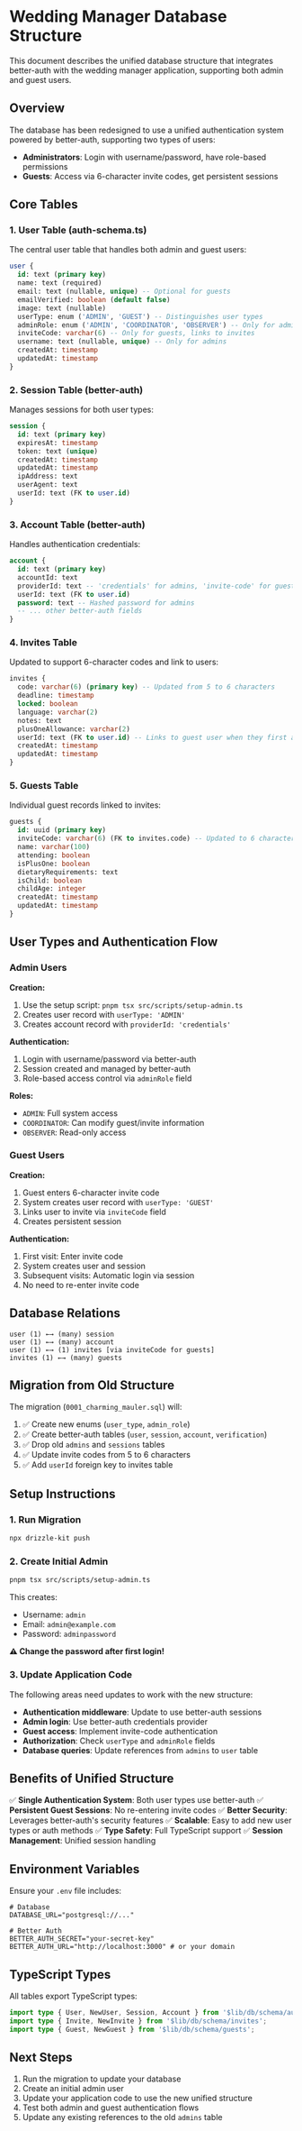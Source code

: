 # Wedding Manager Database Structure

This document describes the unified database structure that integrates better-auth with the wedding manager application, supporting both admin and guest users.

## Overview

The database has been redesigned to use a unified authentication system powered by better-auth, supporting two types of users:
- **Administrators**: Login with username/password, have role-based permissions
- **Guests**: Access via 6-character invite codes, get persistent sessions

## Core Tables

### 1. User Table (auth-schema.ts)

The central user table that handles both admin and guest users:

```sql
user {
  id: text (primary key)
  name: text (required)
  email: text (nullable, unique) -- Optional for guests
  emailVerified: boolean (default false)
  image: text (nullable)
  userType: enum ('ADMIN', 'GUEST') -- Distinguishes user types
  adminRole: enum ('ADMIN', 'COORDINATOR', 'OBSERVER') -- Only for admins
  inviteCode: varchar(6) -- Only for guests, links to invites
  username: text (nullable, unique) -- Only for admins
  createdAt: timestamp
  updatedAt: timestamp
}
```

### 2. Session Table (better-auth)

Manages sessions for both user types:

```sql
session {
  id: text (primary key)
  expiresAt: timestamp
  token: text (unique)
  createdAt: timestamp
  updatedAt: timestamp
  ipAddress: text
  userAgent: text
  userId: text (FK to user.id)
}
```

### 3. Account Table (better-auth)

Handles authentication credentials:

```sql
account {
  id: text (primary key)
  accountId: text
  providerId: text -- 'credentials' for admins, 'invite-code' for guests
  userId: text (FK to user.id)
  password: text -- Hashed password for admins
  -- ... other better-auth fields
}
```

### 4. Invites Table

Updated to support 6-character codes and link to users:

```sql
invites {
  code: varchar(6) (primary key) -- Updated from 5 to 6 characters
  deadline: timestamp
  locked: boolean
  language: varchar(2)
  notes: text
  plusOneAllowance: varchar(2)
  userId: text (FK to user.id) -- Links to guest user when they first access
  createdAt: timestamp
  updatedAt: timestamp
}
```

### 5. Guests Table

Individual guest records linked to invites:

```sql
guests {
  id: uuid (primary key)
  inviteCode: varchar(6) (FK to invites.code) -- Updated to 6 characters
  name: varchar(100)
  attending: boolean
  isPlusOne: boolean
  dietaryRequirements: text
  isChild: boolean
  childAge: integer
  createdAt: timestamp
  updatedAt: timestamp
}
```

## User Types and Authentication Flow

### Admin Users

**Creation:**
1. Use the setup script: `pnpm tsx src/scripts/setup-admin.ts`
2. Creates user record with `userType: 'ADMIN'`
3. Creates account record with `providerId: 'credentials'`

**Authentication:**
1. Login with username/password via better-auth
2. Session created and managed by better-auth
3. Role-based access control via `adminRole` field

**Roles:**
- `ADMIN`: Full system access
- `COORDINATOR`: Can modify guest/invite information
- `OBSERVER`: Read-only access

### Guest Users

**Creation:**
1. Guest enters 6-character invite code
2. System creates user record with `userType: 'GUEST'`
3. Links user to invite via `inviteCode` field
4. Creates persistent session

**Authentication:**
1. First visit: Enter invite code
2. System creates user and session
3. Subsequent visits: Automatic login via session
4. No need to re-enter invite code

## Database Relations

```
user (1) ←→ (many) session
user (1) ←→ (many) account
user (1) ←→ (1) invites [via inviteCode for guests]
invites (1) ←→ (many) guests
```

## Migration from Old Structure

The migration (`0001_charming_mauler.sql`) will:

1. ✅ Create new enums (`user_type`, `admin_role`)
2. ✅ Create better-auth tables (`user`, `session`, `account`, `verification`)
3. ✅ Drop old `admins` and `sessions` tables
4. ✅ Update invite codes from 5 to 6 characters
5. ✅ Add `userId` foreign key to invites table

## Setup Instructions

### 1. Run Migration

```bash
npx drizzle-kit push
```

### 2. Create Initial Admin

```bash
pnpm tsx src/scripts/setup-admin.ts
```

This creates:
- Username: `admin`
- Email: `admin@example.com`
- Password: `adminpassword`

**⚠️ Change the password after first login!**

### 3. Update Application Code

The following areas need updates to work with the new structure:

- **Authentication middleware**: Update to use better-auth sessions
- **Admin login**: Use better-auth credentials provider
- **Guest access**: Implement invite-code authentication
- **Authorization**: Check `userType` and `adminRole` fields
- **Database queries**: Update references from `admins` to `user` table

## Benefits of Unified Structure

✅ **Single Authentication System**: Both user types use better-auth
✅ **Persistent Guest Sessions**: No re-entering invite codes
✅ **Better Security**: Leverages better-auth's security features
✅ **Scalable**: Easy to add new user types or auth methods
✅ **Type Safety**: Full TypeScript support
✅ **Session Management**: Unified session handling

## Environment Variables

Ensure your `.env` file includes:

```env
# Database
DATABASE_URL="postgresql://..."

# Better Auth
BETTER_AUTH_SECRET="your-secret-key"
BETTER_AUTH_URL="http://localhost:3000" # or your domain
```

## TypeScript Types

All tables export TypeScript types:

```typescript
import type { User, NewUser, Session, Account } from '$lib/db/schema/auth-schema';
import type { Invite, NewInvite } from '$lib/db/schema/invites';
import type { Guest, NewGuest } from '$lib/db/schema/guests';
```

## Next Steps

1. Run the migration to update your database
2. Create an initial admin user
3. Update your application code to use the new unified structure
4. Test both admin and guest authentication flows
5. Update any existing references to the old `admins` table
